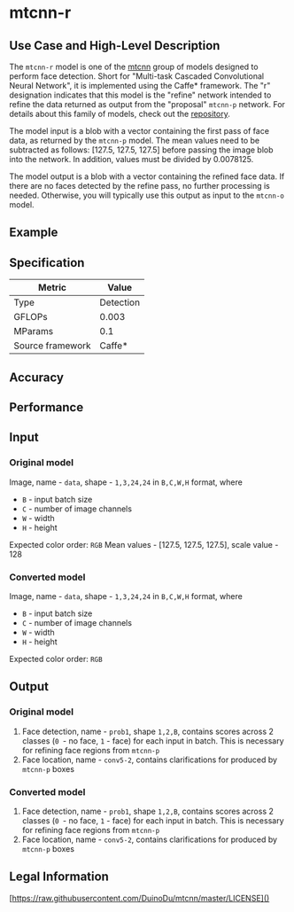 # mtcnn-r

## Use Case and High-Level Description

The `mtcnn-r` model is one of the [mtcnn](https://arxiv.org/ftp/arxiv/papers/1604/1604.02878.pdf) group of models designed to perform face detection. Short for "Multi-task Cascaded Convolutional Neural Network", it is implemented using the Caffe\* framework. The "r" designation indicates that this model is the "refine" network intended to refine the data returned as output from the "proposal" `mtcnn-p` network. For details about this family of models, check out the [repository](https://github.com/DuinoDu/mtcnn).

The model input is a blob with a vector containing the first pass of face data, as returned by the `mtcnn-p` model. The mean values need to be subtracted as follows: [127.5, 127.5, 127.5] before passing the image blob into the network. In addition, values must be divided by 0.0078125.

The model output is a blob with a vector containing the refined face data. If there are no faces detected by the refine pass, no further processing is needed. Otherwise, you will typically use this output as input to the `mtcnn-o` model.

## Example

## Specification

| Metric            | Value         |
|-------------------|---------------|
| Type              | Detection     |
| GFLOPs            | 0.003         |
| MParams           | 0.1           |
| Source framework  | Caffe\*         |

## Accuracy

## Performance

## Input

### Original model

Image, name - `data`, shape - `1,3,24,24` in `B,C,W,H` format, where

* `B` - input batch size
* `C` - number of image channels
* `W` - width
* `H` - height

Expected color order: `RGB`
Mean values - [127.5, 127.5, 127.5], scale value - 128

### Converted model

Image, name - `data`, shape - `1,3,24,24` in `B,C,W,H` format, where

* `B` - input batch size
* `C` - number of image channels
* `W` - width
* `H` - height

Expected color order: `RGB`

## Output

### Original model

1. Face detection, name - `prob1`, shape `1,2,B`, contains scores across 2 classes (`0 `- no face, `1` - face) for each input in batch. This is necessary for refining face regions from `mtcnn-p`
2. Face location, name - `conv5-2`, contains clarifications for produced by `mtcnn-p` boxes 

### Converted model

1. Face detection, name - `prob1`, shape `1,2,B`, contains scores across 2 classes (`0 `- no face, `1` - face) for each input in batch. This is necessary for refining face regions from `mtcnn-p`
2. Face location, name - `conv5-2`, contains clarifications for produced by `mtcnn-p` boxes 

## Legal Information

[https://raw.githubusercontent.com/DuinoDu/mtcnn/master/LICENSE]()
